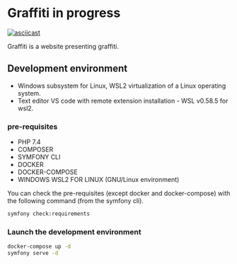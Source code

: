# Graffiti in progress
[![asciicast](https://asciinema.org/a/O0TDlyVE0pfVe6xTL2HvlyGrh.svg)](https://asciinema.org/a/O0TDlyVE0pfVe6xTL2HvlyGrh-2-600x675)

Graffiti is a website presenting graffiti.

## Development environment

* Windows subsystem for Linux, WSL2 virtualization of a Linux operating system.
* Text editor VS code with remote extension installation - WSL v0.58.5 for wsl2.

### pre-requisites

* PHP 7.4
* COMPOSER 
* SYMFONY CLI 
* DOCKER 
* DOCKER-COMPOSE
* WINDOWS WSL2 FOR LINUX (GNU/Linux environment) 

You can check the pre-requisites (except docker and docker-compose) with the following command (from the symfony cli).

```bash
symfony check:requirements
```
### Launch the development environment

```bash
docker-compose up -d
symfony serve -d
```




